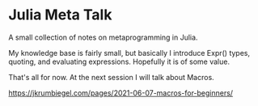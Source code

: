 # Julia Meta Talk

A small collection of notes on metaprogramming in Julia. 

My knowledge base is fairly small, but basically I introduce Expr() types, quoting, and evaluating expressions. Hopefully it is of some value.

That's all for now. At the next session I will talk about Macros. 

https://jkrumbiegel.com/pages/2021-06-07-macros-for-beginners/
